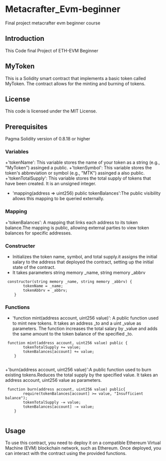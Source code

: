 # Metacrafter_Evm-beginner
Final project metacrafter evm beginner course 

## Introduction
This Code final Project of ETH-EVM Beginner

## MyToken
This is a Solidity smart contract that implements a basic token called MyToken. The contract allows for the minting and burning of tokens.

## License
This code is licensed under the MIT License.

## Prerequisites
Pagma Solidity version of 0.8.18 or higher

### Variables
 +'tokenName': This variable stores the name of your token as a string (e.g., "MyToken") assinged a public.
 +'tokenSymbol': This variable stores the token's abbreviation or symbol (e.g., "MTK") assinged a also public.
 +'tokenTotalSupply': This variable stores the total supply of tokens that have been created. It is an unsigned  integer.
 + 'mapping(address => uint256) public tokenBalances':The public visibility allows this mapping to be queried externally.

### Mapping
+'tokenBalances': A mapping that links each address to its token balance.The mapping is public, allowing external parties to view token balances for specific addresses.

### Constructer
+ Initializes the token name, symbol, and total supply.it assigns the initial salary to the address that deployed the contract, setting up the initial state of the contract.
+ It takes  parameters string memory _name, string memory _abbrv 

```solidity
 constructor(string memory _name, string memory _abbrv) {
        tokenName = _name;
        tokenAbbrv = _abbrv;
    }
```
### Functions
+ 'function mint(address account, uint256 value)': A public function used to mint new tokens. It takes an address _to and a uint _value as parameters. The function increases the total salary by _value and adds the same amount to the token balance of the specified _to.
```solidity
 function mint(address account, uint256 value) public {
        tokenTotalSupply += value;
        tokenBalances[account] += value;
    }
    
```

+'burn(address account, uint256 value)':A public function used to burn existing tokens.Reduces the total supply by the specified value.
It takes an address account, uint256 value as parameters.
```solidity
 function burn(address account, uint256 value) public{
        require(tokenBalances[account] >= value, "Insufficient balance");
        tokenTotalSupply -= value;
        tokenBalances[account] -= value;
    }
    
```
## Usage
To use this contract, you need to deploy it on a compatible Ethereum Virtual Machine (EVM) blockchain network, such as Ethereum. Once deployed, you can interact with the contract using the provided functions.
    
